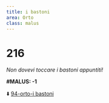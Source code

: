 ```yaml
---
title: i bastoni
area: Orto
class: malus
---
```

# 216
_Non dovevi toccare i bastoni appuntiti!_

**#MALUS: -1**

⬇️ [94-orto-i bastoni](94-orto-i%20bastoni.md)

